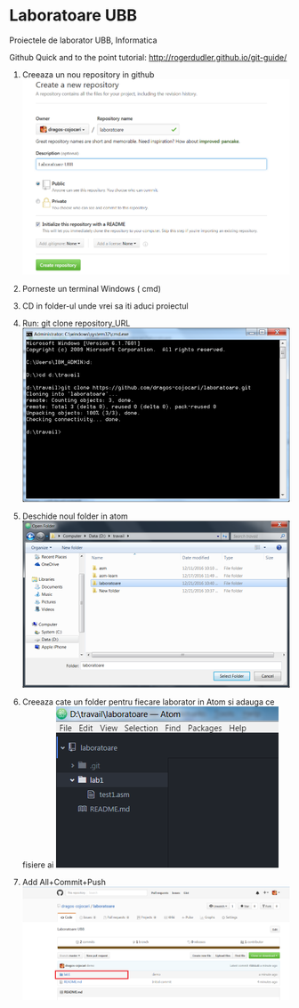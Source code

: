 # Laboratoare UBB
Proiectele de laborator UBB, Informatica

Github Quick and to the point tutorial: http://rogerdudler.github.io/git-guide/

1. Creeaza un nou repository in github
![step 1](https://github.com/dragos-cojocari/laboratoare/blob/master/setup/pas_1.png)

2. Porneste un terminal Windows ( cmd)
3. CD in folder-ul unde vrei sa iti aduci proiectul
4. Run:  git clone repository_URL
![step 2](https://github.com/dragos-cojocari/laboratoare/blob/master/setup/pas_2.png)

5. Deschide noul folder in atom
![step 3](https://github.com/dragos-cojocari/laboratoare/blob/master/setup/pas_3.png)

6. Creeaza cate un folder pentru fiecare laborator in Atom si adauga ce fisiere ai
![step 4](https://github.com/dragos-cojocari/laboratoare/blob/master/setup/pas_4.png)

7. Add All+Commit+Push
![step 5](https://github.com/dragos-cojocari/laboratoare/blob/master/setup/pas_5.png)
